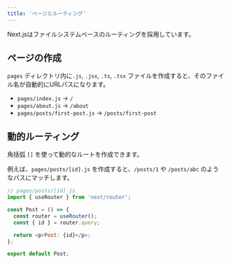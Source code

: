 ```yaml
---
title: 'ページとルーティング'
---
```


Next.jsはファイルシステムベースのルーティングを採用しています。

## ページの作成

`pages` ディレクトリ内に`.js`, `.jsx`, `.ts`, `.tsx` ファイルを作成すると、そのファイル名が自動的にURLパスになります。

- `pages/index.js` → `/`
- `pages/about.js` → `/about`
- `pages/posts/first-post.js` → `/posts/first-post`

## 動的ルーティング

角括弧 `[]` を使って動的なルートを作成できます。

例えば、`pages/posts/[id].js` を作成すると、`/posts/1` や `/posts/abc` のようなパスにマッチします。

```javascript
// pages/posts/[id].js
import { useRouter } from 'next/router';

const Post = () => {
  const router = useRouter();
  const { id } = router.query;

  return <p>Post: {id}</p>;
};

export default Post;

